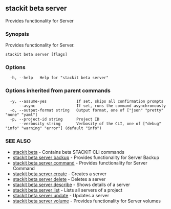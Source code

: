 ## stackit beta server

Provides functionality for Server

### Synopsis

Provides functionality for Server.

```
stackit beta server [flags]
```

### Options

```
  -h, --help   Help for "stackit beta server"
```

### Options inherited from parent commands

```
  -y, --assume-yes             If set, skips all confirmation prompts
      --async                  If set, runs the command asynchronously
  -o, --output-format string   Output format, one of ["json" "pretty" "none" "yaml"]
  -p, --project-id string      Project ID
      --verbosity string       Verbosity of the CLI, one of ["debug" "info" "warning" "error"] (default "info")
```

### SEE ALSO

* [stackit beta](./stackit_beta.md)	 - Contains beta STACKIT CLI commands
* [stackit beta server backup](./stackit_beta_server_backup.md)	 - Provides functionality for Server Backup
* [stackit beta server command](./stackit_beta_server_command.md)	 - Provides functionality for Server Command
* [stackit beta server create](./stackit_beta_server_create.md)	 - Creates a server
* [stackit beta server delete](./stackit_beta_server_delete.md)	 - Deletes a server
* [stackit beta server describe](./stackit_beta_server_describe.md)	 - Shows details of a server
* [stackit beta server list](./stackit_beta_server_list.md)	 - Lists all servers of a project
* [stackit beta server update](./stackit_beta_server_update.md)	 - Updates a server
* [stackit beta server volume](./stackit_beta_server_volume.md)	 - Provides functionality for Server volumes


